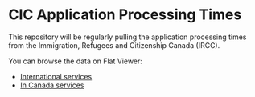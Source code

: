 # CIC Application Processing Times

This repository will be regularly pulling the application processing times from the Immigration, Refugees and Citizenship Canada (IRCC).

You can browse the data on Flat Viewer:

- [International services](https://flatgithub.com/tinng81/cic-processing-times?filename=formatted-data-ptime-en.csv)
- [In Canada services](https://flatgithub.com/tinng81/cic-processing-times?filename=data-ptime-non-country-en.csv)
